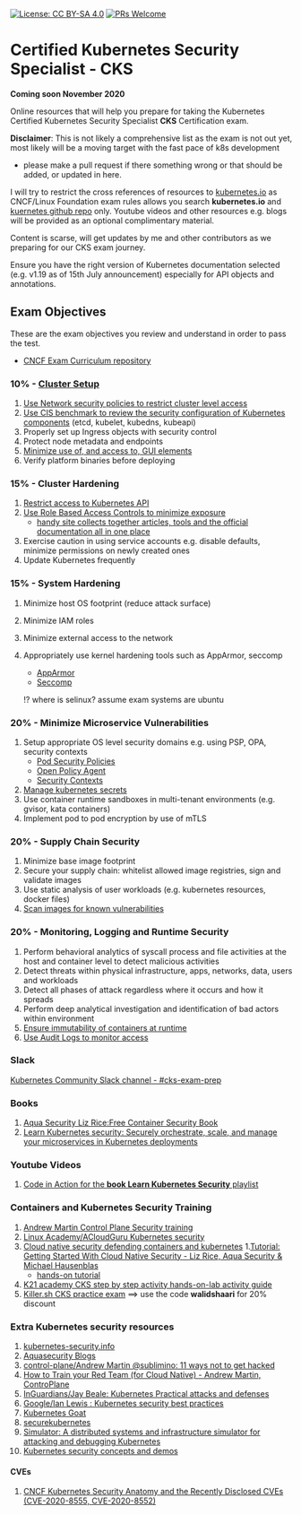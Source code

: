 [![License: CC BY-SA 4.0](https://licensebuttons.net/l/by-sa/4.0/80x15.png)](https://creativecommons.org/licenses/by-sa/4.0/)
[![PRs Welcome](https://img.shields.io/badge/PRs-welcome-brightgreen.svg?style=flat-square)](http://makeapullrequest.com)
# Certified Kubernetes Security Specialist - CKS  
**Coming soon November 2020**

Online resources that will help you prepare for taking the Kubernetes Certified Kubernetes Security Specialist **CKS** Certification exam.

**Disclaimer**: This is not likely a comprehensive list as the exam is not out yet, most likely will be a moving target with the fast pace of k8s development

- please make a pull request if there something wrong or that should be added, or updated in here.

I will try to restrict the cross references of resources to [kubernetes.io](kubernetes.io) as CNCF/Linux Foundation exam rules allows you search **kubernetes.io** and [kuernetes github repo](https://github.com/kubernetes) only. Youtube videos and other resources e.g. blogs will be provided as an optional complimentary material.

Content is scarse, will get updates by me and other contributors as we preparing for our CKS exam journey.

Ensure you have the right version of Kubernetes documentation selected (e.g. v1.19 as of 15th July announcement) especially for API objects and annotations.

## Exam Objectives

These are the exam objectives you review and understand in order to pass the test.

* [CNCF Exam Curriculum repository ](https://github.com/cncf/curriculum/blob/master/CKS_Curriculum_%20v1.19%20Coming%20Soon%20November%202020.pdf)

### 10% - [Cluster Setup](https://kubernetes.io/docs/tasks/administer-cluster/securing-a-cluster/)

1. [Use Network security policies to restrict cluster level access](https://kubernetes.io/docs/concepts/services-networking/network-policies/)
2. [Use CIS benchmark to review the security configuration of Kubernetes components](https://www.cisecurity.org/benchmark/kubernetes/) (etcd, kubelet, kubedns, kubeapi)
3. Properly set up Ingress objects with security control
4. Protect node metadata and endpoints
5. [Minimize use of, and access to, GUI elements](https://kubernetes.io/docs/tasks/access-application-cluster/web-ui-dashboard/#accessing-the-dashboard-ui)
6. Verify platform binaries before deploying

### 15% - Cluster Hardening

1. [Restrict access to Kubernetes API](https://kubernetes.io/docs/reference/access-authn-authz/controlling-access/)
2. [Use Role Based Access Controls to minimize exposure](https://kubernetes.io/docs/reference/access-authn-authz/rbac/)
    * [handy site collects together articles, tools and the official documentation all in one place](https://rbac.dev/)
3. Exercise caution in using service accounts e.g. disable defaults, minimize permissions on newly created ones
4. Update Kubernetes frequently

### 15% - System Hardening

1. Minimize host OS footprint (reduce attack surface)
2. Minimize IAM roles
3. Minimize external access to the network
4. Appropriately use kernel hardening tools such as AppArmor, seccomp
   - [AppArmor](https://kubernetes.io/docs/tutorials/clusters/apparmor/)
   - [Seccomp](https://kubernetes.io/docs/tutorials/clusters/seccomp/)

    !? where is selinux? assume exam systems are ubuntu

### 20% - Minimize Microservice Vulnerabilities

1. Setup appropriate OS level security domains e.g. using PSP, OPA, security contexts
   - [Pod Security Policies](https://kubernetes.io/docs/concepts/policy/pod-security-policy/)
   - [Open Policy Agent](https://kubernetes.io/blog/2019/08/06/opa-gatekeeper-policy-and-governance-for-kubernetes/)
   - [Security Contexts](https://kubernetes.io/docs/tasks/configure-pod-container/security-context/)
2. [Manage kubernetes secrets](https://kubernetes.io/docs/concepts/configuration/secret/)
3. Use container runtime sandboxes in multi-tenant environments (e.g. gvisor, kata containers)
4. Implement pod to pod encryption by use of mTLS

### 20% - Supply Chain Security

1. Minimize base image footprint
2. Secure your supply chain: whitelist allowed image registries, sign and validate images
3. Use static analysis of user workloads (e.g. kubernetes resources, docker files)
4. [Scan images for known vulnerabilities](https://kubernetes.io/blog/2018/07/18/11-ways-not-to-get-hacked/#10-scan-images-and-run-ids)


### 20% - Monitoring, Logging and Runtime Security

1. Perform behavioral analytics of syscall process and file activities at the host and container level to detect malicious activities
2. Detect threats within physical infrastructure, apps, networks, data, users and workloads
3. Detect all phases of attack regardless where it occurs and how it spreads
4. Perform deep analytical investigation and identification of bad actors within environment
5. [Ensure immutability of containers at runtime](https://kubernetes.io/blog/2018/03/principles-of-container-app-design/)
6. [Use Audit Logs to monitor access](https://kubernetes.io/docs/tasks/debug-application-cluster/audit/)

### Slack
[Kubernetes Community Slack channel - #cks-exam-prep](https://kubernetes.slack.com)

### Books
1. [Aqua Security Liz Rice:Free Container Security Book](https://info.aquasec.com/container-security-book)
1. [Learn Kubernetes security: Securely orchestrate, scale, and manage your microservices in Kubernetes deployments](https://www.amazon.com/Learn-Kubernetes-Security-orchestrate-microservices/dp/1839216506)

### Youtube Videos
1. [Code in Action for the **book Learn Kubernetes Security** playlist](https://www.youtube.com/playlist?list=PLeLcvrwLe1859Rje9gHrD1KEp4y5OXApB)

### Containers and Kubernetes Security Training
1. [Andrew Martin Control Plane Security training](https://control-plane.io/training/)
1. [Linux Academy/ACloudGuru Kubernetes security](https://acloud.guru/learn/7d2c29e7-cdb2-4f44-8744-06332f47040e)
1. [Cloud native security defending containers and kubernetes](https://www.sans.org/event/stay-sharp-blue-team-ops-and-cloud-dec-2020/course/cloud-native-security-defending-containers-kubernetes)
1.[Tutorial: Getting Started With Cloud Native Security - Liz Rice, Aqua Security & Michael Hausenblas](https://youtu.be/MisS3wSds40)
    - [hands-on tutorial](https://tutorial.kubernetes-security.info/)
1. [K21 academy CKS step by step activity hands-on-lab activity guide](https://k21academy.com/docker-kubernetes/certified-kubernetes-security-specialist-cks-step-by-step-activity-guide-hands-on-lab)
1. [Killer.sh CKS practice exam](https://killer.sh/cks)  ==> use the code **walidshaari** for 20% discount

### Extra Kubernetes security resources
1. [kubernetes-security.info](https://kubernetes-security.info/)
1. [Aquasecurity Blogs](https://blog.aquasec.com/)
1. [control-plane/Andrew Martin @sublimino: 11 ways not to get hacked](https://control-plane.io/posts/11-ways-not-to-get-hacked/)
1. [How to Train your Red Team (for Cloud Native) - Andrew Martin, ControPlane](https://youtu.be/LJrSAPUNHvE)
1. [InGuardians/Jay Beale: Kubernetes Practical attacks and defenses](https://youtu.be/LtCx3zZpOfs)
1. [Google/Ian Lewis : Kubernetes security best practices](https://youtu.be/wqsUfvRyYpw)
1. [Kubernetes Goat](https://github.com/madhuakula/kubernetes-goat)
1. [securekubernetes](https://securekubernetes.com/)
1. [Simulator: A distributed systems and infrastructure simulator for attacking and debugging Kubernetes](https://github.com/kubernetes-simulator/simulator)
1. [Kubernetes security concepts and demos](https://youtu.be/VjlvS-qiz_U)


#### CVEs
1. [CNCF Kubernetes Security Anatomy and the Recently Disclosed CVEs (CVE-2020-8555, CVE-2020-8552)](https://youtu.be/Dp1RCYCpyJk)
